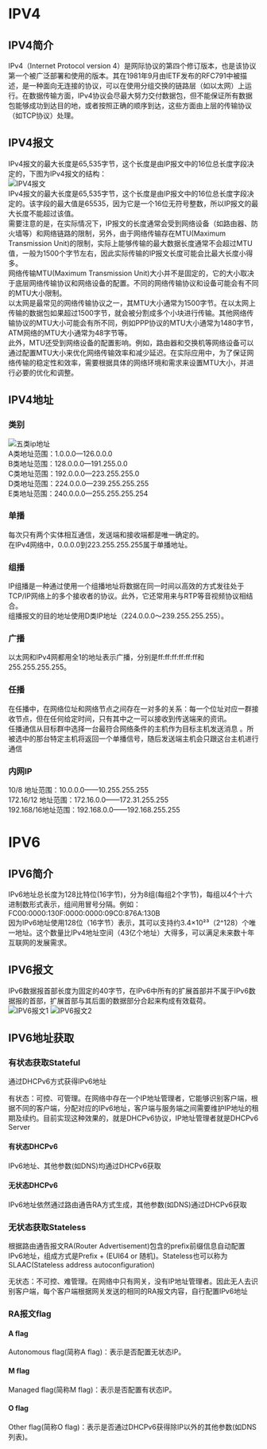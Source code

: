 # IPV4
## IPV4简介
IPv4（Internet Protocol version 4）是网际协议的第四个修订版本，也是该协议第一个被广泛部署和使用的版本。其在1981年9月由IETF发布的RFC791中被描述，是一种面向无连接的协议，可以在使用分组交换的链路层（如以太网）上运行。在数据传输方面，IPv4协议会尽最大努力交付数据包，但不能保证所有数据包能够成功到达目的地，或者按照正确的顺序到达，这些方面由上层的传输协议（如TCP协议）处理。   

## IPV4报文
IPv4报文的最大长度是65,535字节，这个长度是由IP报文中的16位总长度字段决定的，下图为IPv4报文的结构：   
![IPV4报文](./IPV4报文.image)   
IPv4报文的最大长度是65,535字节，这个长度是由IP报文中的16位总长度字段决定的。该字段的最大值是65535，因为它是一个16位无符号整数，所以IP报文的最大长度不能超过该值。   
需要注意的是，在实际情况下，IP报文的长度通常会受到网络设备（如路由器、防火墙等）和网络链路的限制，另外，由于网络传输存在MTU(Maximum Transmission Unit)的限制，实际上能够传输的最大数据长度通常不会超过MTU值，一般为1500个字节左右，因此实际传输的IP报文长度可能会比最大长度小得多。   
网络传输MTU(Maximum Transmission Unit)大小并不是固定的，它的大小取决于底层网络传输协议和网络设备的配置。不同的网络传输协议和设备可能会有不同的MTU大小限制。   
以太网是最常见的网络传输协议之一，其MTU大小通常为1500字节。在以太网上传输的数据包如果超过1500字节，就会被分割成多个小块进行传输。其他网络传输协议的MTU大小可能会有所不同，例如PPP协议的MTU大小通常为1480字节，ATM网络的MTU大小通常为48字节等。   
此外，MTU还受到网络设备的配置影响。例如，路由器和交换机等网络设备可以通过配置MTU大小来优化网络传输效率和减少延迟。在实际应用中，为了保证网络传输的稳定性和效率，需要根据具体的网络环境和需求来设置MTU大小，并进行必要的优化和调整。   

## IPV4地址
### 类别
![五类ip地址](./五类ip地址.png)   
A类地址范围：1.0.0.0—126.0.0.0    
B类地址范围：128.0.0.0—191.255.0.0   
C类地址范围：192.0.0.0—223.255.255.0   
D类地址范围：224.0.0.0—239.255.255.255   
E类地址范围：240.0.0.0—255.255.255.254   

### 单播
每次只有两个实体相互通信，发送端和接收端都是唯一确定的。   
在IPv4网络中，0.0.0.0到223.255.255.255属于单播地址。   

### 组播
IP组播是一种通过使用一个组播地址将数据在同一时间以高效的方式发往处于TCP/IP网络上的多个接收者的协议。此外，它还常用来与RTP等音视频协议相结合。   
组播报文的目的地址使用D类IP地址（224.0.0.0～239.255.255.255）。   

### 广播
以太网和IPv4网都用全1的地址表示广播，分别是ff:ff:ff:ff:ff:ff和255.255.255.255。   

### 任播
在任播中，在网络位址和网络节点之间存在一对多的关系：每一个位址对应一群接收节点，但在任何给定时间，只有其中之一可以接收到传送端来的资讯。   
任播通信从目标群中选择一台最符合网络条件的主机作为目标主机发送消息 。所被选中的那台特定主机将返回一个单播信号，随后发送端主机会只跟这台主机进行通信   

### 内网IP
10/8 地址范围：10.0.0.0——10.255.255.255   
172.16/12 地址范围：172.16.0.0——172.31.255.255   
192.168/16地址范围：192.168.0.0——192.168.255.255   

# IPV6
## IPV6简介
IPv6地址总长度为128比特位(16字节)，分为8组(每组2个字节)，每组以4个十六进制数形式表示，组间用冒号分隔。例如：FC00:0000:130F:0000:0000:09C0:876A:130B   
因为IPv6地址使用128位（16字节）表示，其可以支持约3.4×10²³（2^128）个唯一地址。这个数量比IPv4地址空间（43亿个地址）大得多，可以满足未来数十年互联网的发展需求。   

## IPV6报文
IPv6数据报首部长度为固定的40字节，在IPv6中所有的扩展首部并不属于IPv6数据报的首部，扩展首部与其后面的数据部分合起来构成有效载荷。   
![IPV6报文1](./IPV6报文1.image)
![IPV6报文2](./IPV6报文2.image)

## IPV6地址获取
### 有状态获取Stateful
通过DHCPv6方式获得IPv6地址   

有状态：可控、可管理。在网络中存在一个IP地址管理者，它能够识别客户端，根据不同的客户端，分配对应的IPv6地址，客户端与服务端之间需要维护IP地址的租期及续约。目前实现这种效果的，就是DHCPv6协议，IP地址管理者就是DHCPv6 Server   

#### 有状态DHCPv6
IPv6地址、其他参数(如DNS)均通过DHCPv6获取   

#### 无状态DHCPv6
IPv6地址依然通过路由通告RA方式生成，其他参数(如DNS)通过DHCPv6获取   

### 无状态获取Stateless
根据路由通告报文RA(Router Advertisement)包含的prefix前缀信息自动配置IPv6地址，组成方式是Prefix + (EUI64 or 随机)。Stateless也可以称为SLAAC(Stateless address autoconfiguration)   

无状态：不可控、难管理。在网络中只有网关，没有IP地址管理者。因此无人去识别客户端，每个客户端根据网关发送的相同的RA报文内容，自行配置IPv6地址   

### RA报文flag
#### A flag
Autonomous flag(简称A flag)：表示是否配置无状态IP。   

#### M flag
Managed flag(简称M flag)：表示是否配置有状态IP。   

#### O flag
Other flag(简称O flag)：表示是否通过DHCPv6获得除IP以外的其他参数(如DNS列表)。   
